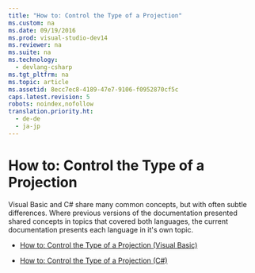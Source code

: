 ```yaml
---
title: "How to: Control the Type of a Projection"
ms.custom: na
ms.date: 09/19/2016
ms.prod: visual-studio-dev14
ms.reviewer: na
ms.suite: na
ms.technology: 
  - devlang-csharp
ms.tgt_pltfrm: na
ms.topic: article
ms.assetid: 8ecc7ec8-4189-47e7-9106-f0952870cf5c
caps.latest.revision: 5
robots: noindex,nofollow
translation.priority.ht: 
  - de-de
  - ja-jp
---
```

# How to: Control the Type of a Projection
Visual Basic and C# share many common concepts, but with often subtle differences. Where previous versions of the documentation presented shared concepts in topics that covered both languages, the current documentation presents each language in it's own topic.  
  
-   [How to: Control the Type of a Projection (Visual Basic)](../vs140/How-to--Control-the-Type-of-a-Projection--Visual-Basic-.md)  
  
-   [How to: Control the Type of a Projection (C#)](../vs140/How-to--Control-the-Type-of-a-Projection--C#-.md)
